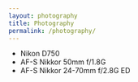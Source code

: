 ```yaml
---
layout: photography
title: Photography
permalink: /photography/
---
```


- Nikon D750
- AF-S Nikkor 50mm f/1.8G 
- AF-S Nikkor 24-70mm f/2.8G ED